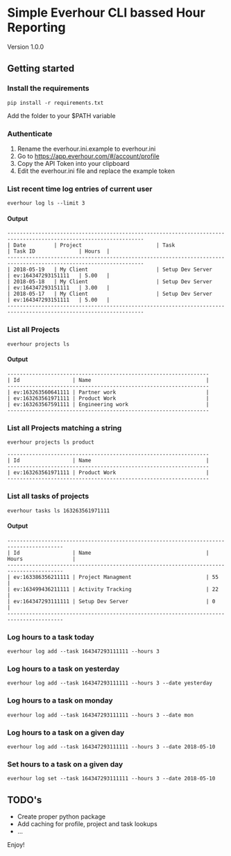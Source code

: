 # Simple Everhour CLI bassed Hour Reporting
Version 1.0.0

## Getting started

### Install the requirements

```
pip install -r requirements.txt
```

Add the folder to your $PATH variable

### Authenticate

1. Rename the everhour.ini.example to everhour.ini
2. Go to https://app.everhour.com/#/account/profile
3. Copy the API Token into your clipboard
4. Edit the everhour.ini file and replace the example token

### List recent time log entries of current user

```
everhour log ls --limit 3
```

#### Output

```
------------------------------------------------------------------------------------------------------------------
| Date         | Project                        | Task                           | Task ID              | Hours  |
------------------------------------------------------------------------------------------------------------------
| 2018-05-19   | My Client                      | Setup Dev Server               | ev:164347293151111   | 5.00   |
| 2018-05-18   | My Client                      | Setup Dev Server               | ev:164347293151111   | 3.00   |
| 2018-05-17   | My Client                      | Setup Dev Server               | ev:164347293151111   | 5.00   |
------------------------------------------------------------------------------------------------------------------
```


### List all Projects

```
everhour projects ls
```

#### Output

```
-----------------------------------------------------------------
| Id                 | Name                                     |
-----------------------------------------------------------------
| ev:163263560641111 | Partner work                             |
| ev:163263561971111 | Product Work                             |
| ev:163263567591111 | Engineering work                         |
-----------------------------------------------------------------

```

### List all Projects matching a string

```
everhour projects ls product
```



```
-----------------------------------------------------------------
| Id                 | Name                                     |
-----------------------------------------------------------------
| ev:163263561971111 | Product Work                             |
-----------------------------------------------------------------

```

### List all tasks of projects

```
everhour tasks ls 163263561971111
````

#### Output

```·
----------------------------------------------------------------------------------------
| Id                 | Name                                     | Hours                |
----------------------------------------------------------------------------------------
| ev:163386356211111 | Project Managment                        | 55                   |
| ev:163499436211111 | Activity Tracking                        | 22                   |
| ev:164347293111111 | Setup Dev Server                         | 0                    |
----------------------------------------------------------------------------------------
```

### Log hours to a task today

```
everhour log add --task 164347293111111 --hours 3
```

### Log hours to a task on yesterday

```
everhour log add --task 164347293111111 --hours 3 --date yesterday
```

### Log hours to a task on monday

```
everhour log add --task 164347293111111 --hours 3 --date mon
```

### Log hours to a task on a given day

```
everhour log add --task 164347293111111 --hours 3 --date 2018-05-10
```

### Set hours to a task on a given day

```
everhour log set --task 164347293111111 --hours 3 --date 2018-05-10
```

## TODO's

- Create proper python package
- Add caching for profile, project and task lookups
- ...


Enjoy!
